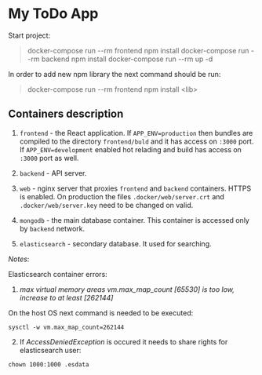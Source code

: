 # My ToDo App

Start project:

> docker-compose run --rm frontend npm install
> docker-compose run --rm backend npm install
> docker-compose run --rm up -d

In order to add new npm library the next command should be run:

> docker-compose run --rm frontend npm install \<lib\>

## Containers description

1) `frontend` - the React application. If `APP_ENV=production` then bundles are compiled to the directory `frontend/buld` and it has access on `:3000` port. If `APP_ENV=development` enabled hot relading and build has access on `:3000` port as well.

2) `backend` - API server.

3) `web` - nginx server that proxies `frontend` and `backend` containers. HTTPS is enabled. On production the files `.docker/web/server.crt` and `.docker/web/server.key` need to be changed on valid.

4) `mongodb` - the main database container. This container is accessed only by `backend` network. 

4) `elasticsearch` - secondary database. It used for searching.

*Notes*:

Elasticsearch container errors:

1) *max virtual memory areas vm.max_map_count [65530] is too low, increase to at least [262144]*

On the host OS next command is needed to be executed:

```
sysctl -w vm.max_map_count=262144
```

2) If *AccessDeniedException* is occured it needs to share rights for elasticsearch user:

```
chown 1000:1000 .esdata
```
